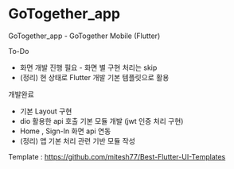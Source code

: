 # GoTogether_app

GoTogether_app - GoTogether Mobile (Flutter)

To-Do
- 화면 개발 진행 필요 - 화면 별 구현 처리는 skip
- (정리) 현 상태로 Flutter 개발 기본 템플릿으로 활용






개발완료
- 기본 Layout 구현
- dio 활용한 api 호출 기본 모듈 개발  (jwt 인증 처리 구현)
- Home , Sign-In 화면 api 연동 
- (정리) 앱 기본 처리 관련 기반 모듈 작성




Template : https://github.com/mitesh77/Best-Flutter-UI-Templates
